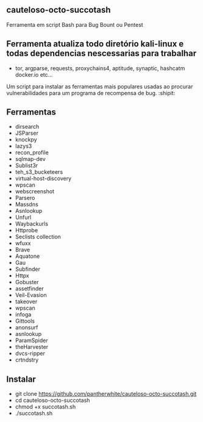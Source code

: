 ## **cauteloso-octo-succotash**
Ferramenta em script Bash para Bug Bount ou Pentest


## Ferramenta atualiza todo diretório kali-linux e todas dependencias nescessarias para trabalhar
   - tor, argparse, requests, proxychains4, aptitude, synaptic, hashcatm docker.io etc...

Um script para instalar as ferramentas mais populares usadas ao procurar vulnerabilidades para um programa de recompensa de bug. :shipit:


## **Ferramentas**


- dirsearch
- JSParser
- knockpy
- lazys3
- recon_profile
- sqlmap-dev
- Sublist3r
- teh_s3_bucketeers
- virtual-host-discovery
- wpscan
- webscreenshot
- Parsero
- Massdns
- Asnlookup
- Unfurl
- Waybackurls
- Httprobe
- Seclists collection
- wfuxx
- Brave
- Aquatone
- Gau
- Subfinder
- Httpx
- Gobuster
- assetfinder
- Veil-Evasion
- takeover
- wpscan
- infoga
- Gittools
- anonsurf
- asnlookup
- ParamSpider
- theHarvester
- dvcs-ripper
- crtndstry


## **Instalar**
- git clone https://github.com/pantherwhite/cauteloso-octo-succotash.git
- cd cauteloso-octo-succotash
- chmod +x succotash.sh
- ./succotash.sh

